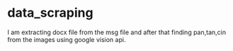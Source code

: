 # data_scraping
I am extracting docx file from the msg file and after that finding pan,tan,cin from the images using google vision api.
